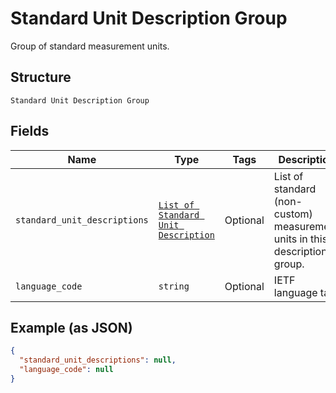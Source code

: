 
# Standard Unit Description Group

Group of standard measurement units.

## Structure

`Standard Unit Description Group`

## Fields

| Name | Type | Tags | Description |
|  --- | --- | --- | --- |
| `standard_unit_descriptions` | [`List of Standard Unit Description`](../../doc/models/standard-unit-description.md) | Optional | List of standard (non-custom) measurement units in this description group. |
| `language_code` | `string` | Optional | IETF language tag. |

## Example (as JSON)

```json
{
  "standard_unit_descriptions": null,
  "language_code": null
}
```

